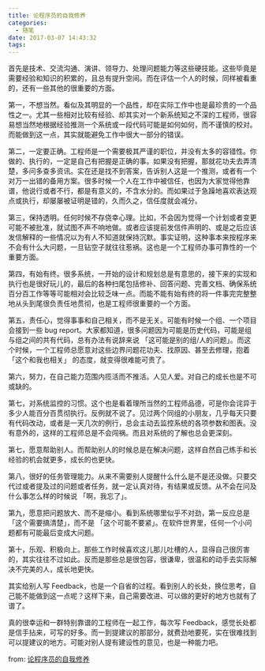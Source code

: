 ```yaml
---
title: 论程序员的自我修养
categories:
  - 随笔
date: 2017-03-07 14:43:32
tags:
---
```


首先是技术、交流沟通、演讲、领导力、处理问题能力等这些硬技能。这些毕竟是需要经验和知识的积累的，且总有提升空间。而在评估一个人的时候，同样被看重的，还有一些其他的很重要的方面。

第一，不想当然。看似及其明显的一个品性，却在实际工作中也是最珍贵的一个品性之一。尤其一些相对比较有经验、却其实对一个新系统知之不深的工程师，很容易想当然地根据经验推测一个系统或一段代码可能是如何如何，而不谨慎的校对。而能做到这一点，其实就能避免工作中很大一部分的错误。

第二，一定要正确。工程师是一个需要极其严谨的职位，并没有太多的容错性。你做的、执行的，一定是自己有把握是正确的事。如果没有把握，那就花功夫去弄清楚，多问多查多资讯。实在还是找不到答案，告诉别人这是一个推测，或者有一个对万一出错的备用方案。很多时候一个人在工作中被信任，也因为大家觉得他靠谱，他说行或者不行，都是有意义的，不含水分的。而如果过于急躁地喜欢表达观点或执行，却屡屡被证明是错的，久而久之，信任度就会减分。

第三，保持透明。任何时候不存侥幸心理。比如，不会因为觉得一个计划或者变更可能不被批准，就试图不声不响地做。或者应该提前发信件声明的、或是之后应该发信解释的一些情况以为有人不知道就保持沉默。事实证明，这种事本来按程序来不会有什么大问题，一旦钻空子就往往惹祸。这也是一个工程师办事可靠性的一个重要方面。

第四，有始有终。很多系统，一开始的设计和规划总是有意思的，接下来的实现和执行也是很好玩儿的，最后的各种扫尾包括修补、回答问题、完善文档、确保系统百分百工作等等可能相对会比较乏味一点。而能不能有始有终的将一件事完完整整地从头到尾很负责任地贯彻，也是工程师很重要的一个方面。

第五，责任心，觉得事事和自己相关，而不是无关。可能有时候一个组、一个项目会接到一些 bug report。大家都知道，很多问题因为可能是历史代码，可能是组与组之间的共有代码，总有办法有说辞来说 「这可能是别的组/人的问题」。而这个时候，一个工程师总愿意对这些边界问题花功夫、找原因、甚至去修理，抱着 「这个和我也相关」 的态度，就变得很难能可贵了。

第六，努力，在自己能力范围内揽活而不推活。人见人爱。对自己的成长也是不可或缺的。

第七，对系统监控的习惯。这个也是看着理所当然的工程师品德，可是你会诧异于多少人能百分百贯彻执行。反例就不说了。见过两个同组的小朋友，几乎每天只要有代码改动，或者是一天几次的例行，总会主动去监控系统的各项参数和图表。没有意外的，这样的工程师总是不会闯祸。而且对系统的了解也总会更深刻。

第七，愿意帮助别人。而帮助别人的时候总是在解决问题，这样自然自己练手和长经验的机会就更多，成长的也更快。

第八，很好的任务管理能力。从来不需要别人提醒什么什么是不是还没做。只要交代过或者提及过的问题或者任务，就一定认真对待，有结果或反馈。从不会在问及什么事怎么样的时候说 「啊，我忘了」。

第九，愿意把问题放大、而不是缩小。看到系统哪里似乎不对劲，第一反应总是 「这个需要搞清楚」，而不是 「这个可能不要紧」。在软件世界里，任何一个小问题都有可能最后变成大问题。

第十，乐观、积极向上。那些工作时候喜欢这儿那儿吐槽的人，显得自己很厉害的，其实往往不过如此。反而是那些总是很包容，很谦卑，很温和的动手去实际解决不完美的人，成长地更快。

其实给别人写 Feedback，也是一个自省的过程。看到别人的长处，换位思考，自己能不能做到这一点呢？这样下来，自己需要改进、可以做的更好的地方也就有了谱了。

真的很幸运和一群特别靠谱的工程师在一起工作，每次写 Feedback，感觉长处都是信手拈来，可写的好多。而一到提建议的那部分，就费劲地要死，实在很难找到可以提建议的地方。可能对别人提有建设性的意见，也是一种能力吧。

from: [论程序员的自我修养](https://mp.weixin.qq.com/s?__biz=MzA4ODgwNjk1MQ==&mid=2653788522&idx=1&sn=aec06398876629d3b4292345f4af68d5&chksm=8bfdba22bc8a33343e1205562a84a041d6edbb9842601c72b9bd57e61397a4b301126a449d61&scene=0&key=30b1746dacaf9300fba4f19de962a52e0a71812d587b768d944cd66be0e48655f089e9ee09bf18c13feed2d5b38d723e1947b2ab5a137754dc7d800cfa7ce8a4727f098487ed2fd4c638fa510efd928c)